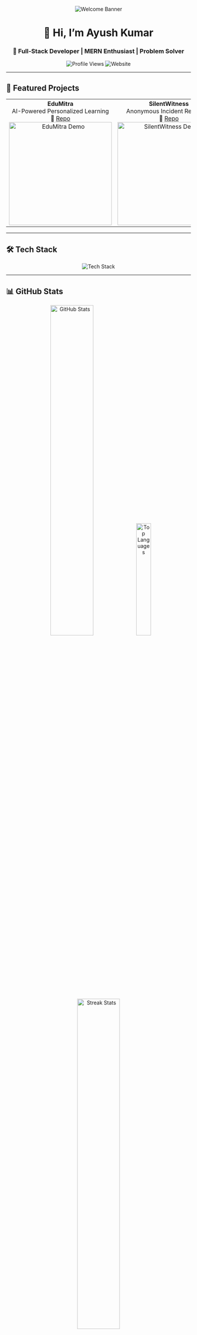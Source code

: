 <!-- Hero Section with Animated Gradient Title -->
<p align="center">
  <img src="https://readme-typing-svg.herokuapp.com?font=Fira+Sans&size=48&duration=2500&pause=1000&color=36BCF7&width=800&lines=Welcome+to+My+Portfolio" alt="Welcome Banner" />
</p>

<h1 align="center">👋 Hi, I’m Ayush Kumar</h1>
<h3 align="center">🚀 Full-Stack Developer | MERN Enthusiast | Problem Solver</h3>

<p align="center">
  <img src="https://komarev.com/ghpvc/?username=ayushkumar1991&label=Profile%20Views&color=0e75b6&style=flat-square" alt="Profile Views" />
  <img src="https://img.shields.io/badge/🌐_Website-ayush.dev-blue?style=flat-square&logo=ko-fi" alt="Website" />
</p>

---

## 🌟 Featured Projects

<table align="center">
  <tr align="center">
    <td>
      <b>EduMitra</b><br/>
      AI-Powered Personalized Learning<br/>
      🔗 <a href="https://github.com/ayushkumar1991/Edu4All">Repo</a>  
      <br/>
      <a href="https://github.com/ayushkumar1991/Edu4All">
        <img src="https://raw.githubusercontent.com/ayushkumar1991/Edu4All/main/demo/preview.gif" alt="EduMitra Demo" width="280"/>
      </a>
    </td>
    <td>
      <b>SilentWitness</b><br/>
      Anonymous Incident Reporting<br/>
      🔗 <a href="https://github.com/ayushkumar1991/SilentWitness">Repo</a>  
      <br/>
      <a href="https://github.com/ayushkumar1991/SilentWitness">
        <img src="https://raw.githubusercontent.com/ayushkumar1991/SilentWitness/main/demo/preview.gif" alt="SilentWitness Demo" width="280"/>
      </a>
    </td>
    <td>
      <b>TaskiFY</b><br/>
      Project Management Tool<br/>
      🔗 <a href="https://github.com/ayushkumar1991/TaskiFY">Repo</a>  
      <br/>
      <a href="https://github.com/ayushkumar1991/TaskiFY">
        <img src="https://raw.githubusercontent.com/ayushkumar1991/TaskiFY/main/demo/preview.gif" alt="TaskiFY Demo" width="280"/>
      </a>
    </td>
  </tr>
</table>

---

## 🛠️ Tech Stack

<p align="center">
  <img src="https://skillicons.dev/icons?i=js,ts,react,nextjs,nodejs,express,mongodb,html,css,python,java" alt="Tech Stack" />
</p>

---

## 📊 GitHub Stats

<p align="center">
  <img src="https://github-readme-stats.vercel.app/api?username=ayushkumar1991&show_icons=true&theme=tokyonight&border_radius=10" width="48%" alt="GitHub Stats"/>
  <img src="https://github-readme-stats.vercel.app/api/top-langs/?username=ayushkumar1991&layout=compact&theme=tokyonight&border_radius=10" width="28%" alt="Top Languages"/>
</p>

<p align="center">
  <img src="https://github-readme-streak-stats.herokuapp.com?user=ayushkumar1991&theme=tokyonight&date_format=M%20j%5B%2C%20Y%5D" width="48%" alt="Streak Stats"/>
</p>

---

## 🌐 Connect with Me

<p align="center">
  <a href="https://www.linkedin.com/in/ayush-kumar-607444242/" target="_blank">
    <img src="https://img.shields.io/badge/LinkedIn-0077B5?style=for-the-badge&logo=linkedin&logoColor=white" alt="LinkedIn"/>
  </a>
  <a href="https://leetcode.com/ayushkumr1991/" target="_blank">
    <img src="https://img.shields.io/badge/LeetCode-F79F1F?style=for-the-badge&logo=leetcode&logoColor=white" alt="LeetCode"/>
  </a>
  <a href="mailto:ayushwork003@gmail.com" target="_blank">
    <img src="https://img.shields.io/badge/Gmail-D14836?style=for-the-badge&logo=gmail&logoColor=white" alt="Gmail"/>
  </a>
  <a href="https://twitter.com/ayush_kumar91" target="_blank">
    <img src="https://img.shields.io/badge/Twitter-1DA1F2?style=for-the-badge&logo=twitter&logoColor=white" alt="Twitter"/>
  </a>
</p>

---

## 💡 Fun Dev Quote

> “Code is like humor—when you have to explain it, it’s bad.”  
> — Cory House

---

<p align="center">
  Made with ❤️ by <b>Ayush Kumar</b>
</p>
